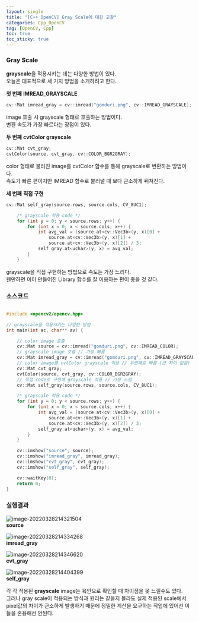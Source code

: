 ```yaml
---
layout: single
title: "[C++ OpenCV] Gray Scale에 대한 고찰"
categories: Cpp_OpenCV
tag: [OpenCV, Cpp]
toc: true
toc_sticky: true
---
```

### Gray Scale
**grayscale**을 적용시키는 데는 다양한 방법이 있다.  
오늘은 대표적으로 세 가지 방법을 소개하려고 한다.  

**첫 번째** **IMREAD_GRAYSCALE**  
```c++
cv::Mat imread_gray = cv::imread("gomduri.png", cv::IMREAD_GRAYSCALE);
```
image 호출 시 grayscale 형태로 호출하는 방법이다.  
변환 속도가 가장 빠르다는 장점이 있다.  

**두 번째** **cvtColor grayscale**
```c++
cv::Mat cvt_gray;
cvtColor(source, cvt_gray, cv::COLOR_BGR2GRAY);
```
color 형태로 불러진 image를 cvtColor 함수를 통해 grayscale로 변환하는 방법이다.  
속도가 빠른 편이지만 IMREAD 함수로 불러낼 때 보다 근소하게 뒤쳐진다.  

**세 번째** **직접 구현**  
```c++
cv::Mat self_gray(source.rows, source.cols, CV_8UC1);

	/* grayscale 적용 code */
	for (int y = 0; y < source.rows; y++) {
		for (int x = 0; x < source.cols; x++) {
			int avg_val = (source.at<cv::Vec3b>(y, x)[0] +
				source.at<cv::Vec3b>(y, x)[1] +
				source.at<cv::Vec3b>(y, x)[2]) / 3;
			self_gray.at<uchar>(y, x) = avg_val;
		}
	}
```
grayscale을 직접 구현하는 방법으로 속도는 가장 느리다.  
웬만하면 이미 만들어진 Library 함수를 잘 이용하는 편이 좋을 것 같다.  

### 소스코드  
```c++

#include <opencv2/opencv.hpp>

// grayscale을 적용시키는 다양한 방법
int main(int ac, char** av) {

	// color image 호출
	cv::Mat source = cv::imread("gomduri.png", cv::IMREAD_COLOR);
	// grayscale image 호출 // 가장 빠름
	cv::Mat imread_gray = cv::imread("gomduri.png", cv::IMREAD_GRAYSCALE);
	// color image를 cvtColor grayscale 적용 // 두번째로 빠름 (큰 차이 없음)
	cv::Mat cvt_gray;
	cvtColor(source, cvt_gray, cv::COLOR_BGR2GRAY);
	// 직접 code로 구현해 grayscale 적용 // 가장 느림
	cv::Mat self_gray(source.rows, source.cols, CV_8UC1);

	/* grayscale 적용 code */
	for (int y = 0; y < source.rows; y++) {
		for (int x = 0; x < source.cols; x++) {
			int avg_val = (source.at<cv::Vec3b>(y, x)[0] +
				source.at<cv::Vec3b>(y, x)[1] +
				source.at<cv::Vec3b>(y, x)[2]) / 3;
			self_gray.at<uchar>(y, x) = avg_val;
		}
	}

	cv::imshow("source", source);
	cv::imshow("imread_gray", imread_gray);
	cv::imshow("cvt_gray", cvt_gray);
	cv::imshow("self_gray", self_gray);

	cv::waitKey(0);
	return 0;
}
```
### 실행결과

![image-20220328214321504](../../images/2022-03-28-grayscale/image-20220328214321504.png)  
**source**

![image-20220328214334268](../../images/2022-03-28-grayscale/image-20220328214334268.png)  
**imread_gray**

![image-20220328214346620](../../images/2022-03-28-grayscale/image-20220328214346620.png)  
**cvt_gray**

![image-20220328214404399](../../images/2022-03-28-grayscale/image-20220328214404399.png)  
**self_gray**

각 각 적용된 **grayscale** image는 육안으로 확인할 때 차이점을 못 느낄수도 있다.  
그러나 gray scale이 적용되는 방식과 원리는 같을지 몰라도 실제 적용된 scale에서 pixel값의 차이가 근소하게 발생하기 때문에 정밀한 계산을 요구하는 작업에 있어선 이들을 혼용해선 안된다.  
